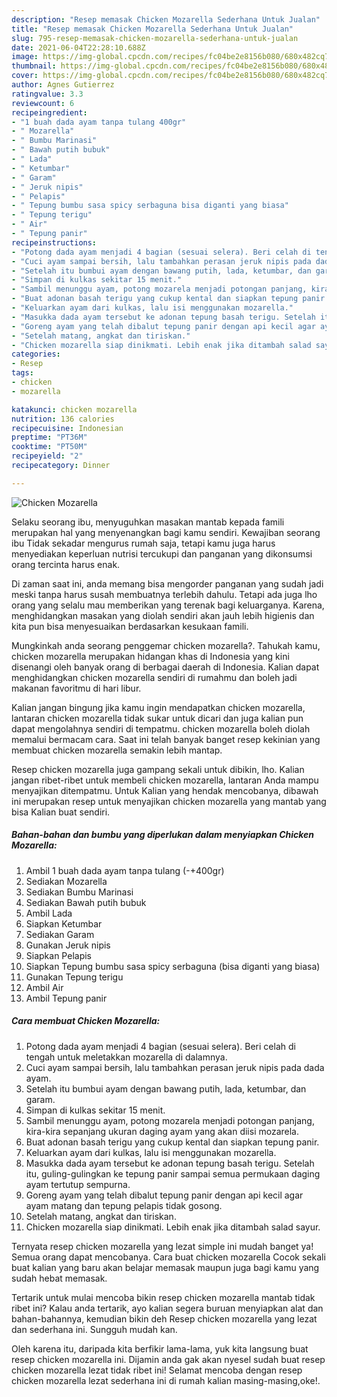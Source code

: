 ```yaml
---
description: "Resep memasak Chicken Mozarella Sederhana Untuk Jualan"
title: "Resep memasak Chicken Mozarella Sederhana Untuk Jualan"
slug: 795-resep-memasak-chicken-mozarella-sederhana-untuk-jualan
date: 2021-06-04T22:28:10.688Z
image: https://img-global.cpcdn.com/recipes/fc04be2e8156b080/680x482cq70/chicken-mozarella-foto-resep-utama.jpg
thumbnail: https://img-global.cpcdn.com/recipes/fc04be2e8156b080/680x482cq70/chicken-mozarella-foto-resep-utama.jpg
cover: https://img-global.cpcdn.com/recipes/fc04be2e8156b080/680x482cq70/chicken-mozarella-foto-resep-utama.jpg
author: Agnes Gutierrez
ratingvalue: 3.3
reviewcount: 6
recipeingredient:
- "1 buah dada ayam tanpa tulang 400gr"
- " Mozarella"
- " Bumbu Marinasi"
- " Bawah putih bubuk"
- " Lada"
- " Ketumbar"
- " Garam"
- " Jeruk nipis"
- " Pelapis"
- " Tepung bumbu sasa spicy serbaguna bisa diganti yang biasa"
- " Tepung terigu"
- " Air"
- " Tepung panir"
recipeinstructions:
- "Potong dada ayam menjadi 4 bagian (sesuai selera). Beri celah di tengah untuk meletakkan mozarella di dalamnya."
- "Cuci ayam sampai bersih, lalu tambahkan perasan jeruk nipis pada dada ayam."
- "Setelah itu bumbui ayam dengan bawang putih, lada, ketumbar, dan garam."
- "Simpan di kulkas sekitar 15 menit."
- "Sambil menunggu ayam, potong mozarela menjadi potongan panjang, kira-kira sepanjang ukuran daging ayam yang akan diisi mozarela."
- "Buat adonan basah terigu yang cukup kental dan siapkan tepung panir."
- "Keluarkan ayam dari kulkas, lalu isi menggunakan mozarella."
- "Masukka dada ayam tersebut ke adonan tepung basah terigu. Setelah itu, guling-gulingkan ke tepung panir sampai semua permukaan daging ayam tertutup sempurna."
- "Goreng ayam yang telah dibalut tepung panir dengan api kecil agar ayam matang dan tepung pelapis tidak gosong."
- "Setelah matang, angkat dan tiriskan."
- "Chicken mozarella siap dinikmati. Lebih enak jika ditambah salad sayur."
categories:
- Resep
tags:
- chicken
- mozarella

katakunci: chicken mozarella 
nutrition: 136 calories
recipecuisine: Indonesian
preptime: "PT36M"
cooktime: "PT50M"
recipeyield: "2"
recipecategory: Dinner

---
```



![Chicken Mozarella](https://img-global.cpcdn.com/recipes/fc04be2e8156b080/680x482cq70/chicken-mozarella-foto-resep-utama.jpg)

Selaku seorang ibu, menyuguhkan masakan mantab kepada famili merupakan hal yang menyenangkan bagi kamu sendiri. Kewajiban seorang ibu Tidak sekadar mengurus rumah saja, tetapi kamu juga harus menyediakan keperluan nutrisi tercukupi dan panganan yang dikonsumsi orang tercinta harus enak.

Di zaman  saat ini, anda memang bisa mengorder panganan yang sudah jadi meski tanpa harus susah membuatnya terlebih dahulu. Tetapi ada juga lho orang yang selalu mau memberikan yang terenak bagi keluarganya. Karena, menghidangkan masakan yang diolah sendiri akan jauh lebih higienis dan kita pun bisa menyesuaikan berdasarkan kesukaan famili. 



Mungkinkah anda seorang penggemar chicken mozarella?. Tahukah kamu, chicken mozarella merupakan hidangan khas di Indonesia yang kini disenangi oleh banyak orang di berbagai daerah di Indonesia. Kalian dapat menghidangkan chicken mozarella sendiri di rumahmu dan boleh jadi makanan favoritmu di hari libur.

Kalian jangan bingung jika kamu ingin mendapatkan chicken mozarella, lantaran chicken mozarella tidak sukar untuk dicari dan juga kalian pun dapat mengolahnya sendiri di tempatmu. chicken mozarella boleh diolah memalui bermacam cara. Saat ini telah banyak banget resep kekinian yang membuat chicken mozarella semakin lebih mantap.

Resep chicken mozarella juga gampang sekali untuk dibikin, lho. Kalian jangan ribet-ribet untuk membeli chicken mozarella, lantaran Anda mampu menyajikan ditempatmu. Untuk Kalian yang hendak mencobanya, dibawah ini merupakan resep untuk menyajikan chicken mozarella yang mantab yang bisa Kalian buat sendiri.

<!--inarticleads1-->

##### Bahan-bahan dan bumbu yang diperlukan dalam menyiapkan Chicken Mozarella:

1. Ambil 1 buah dada ayam tanpa tulang (-+400gr)
1. Sediakan  Mozarella
1. Sediakan  Bumbu Marinasi
1. Sediakan  Bawah putih bubuk
1. Ambil  Lada
1. Siapkan  Ketumbar
1. Sediakan  Garam
1. Gunakan  Jeruk nipis
1. Siapkan  Pelapis
1. Siapkan  Tepung bumbu sasa spicy serbaguna (bisa diganti yang biasa)
1. Gunakan  Tepung terigu
1. Ambil  Air
1. Ambil  Tepung panir




<!--inarticleads2-->

##### Cara membuat Chicken Mozarella:

1. Potong dada ayam menjadi 4 bagian (sesuai selera). Beri celah di tengah untuk meletakkan mozarella di dalamnya.
1. Cuci ayam sampai bersih, lalu tambahkan perasan jeruk nipis pada dada ayam.
1. Setelah itu bumbui ayam dengan bawang putih, lada, ketumbar, dan garam.
1. Simpan di kulkas sekitar 15 menit.
1. Sambil menunggu ayam, potong mozarela menjadi potongan panjang, kira-kira sepanjang ukuran daging ayam yang akan diisi mozarela.
1. Buat adonan basah terigu yang cukup kental dan siapkan tepung panir.
1. Keluarkan ayam dari kulkas, lalu isi menggunakan mozarella.
1. Masukka dada ayam tersebut ke adonan tepung basah terigu. Setelah itu, guling-gulingkan ke tepung panir sampai semua permukaan daging ayam tertutup sempurna.
1. Goreng ayam yang telah dibalut tepung panir dengan api kecil agar ayam matang dan tepung pelapis tidak gosong.
1. Setelah matang, angkat dan tiriskan.
1. Chicken mozarella siap dinikmati. Lebih enak jika ditambah salad sayur.




Ternyata resep chicken mozarella yang lezat simple ini mudah banget ya! Semua orang dapat mencobanya. Cara buat chicken mozarella Cocok sekali buat kalian yang baru akan belajar memasak maupun juga bagi kamu yang sudah hebat memasak.

Tertarik untuk mulai mencoba bikin resep chicken mozarella mantab tidak ribet ini? Kalau anda tertarik, ayo kalian segera buruan menyiapkan alat dan bahan-bahannya, kemudian bikin deh Resep chicken mozarella yang lezat dan sederhana ini. Sungguh mudah kan. 

Oleh karena itu, daripada kita berfikir lama-lama, yuk kita langsung buat resep chicken mozarella ini. Dijamin anda gak akan nyesel sudah buat resep chicken mozarella lezat tidak ribet ini! Selamat mencoba dengan resep chicken mozarella lezat sederhana ini di rumah kalian masing-masing,oke!.

